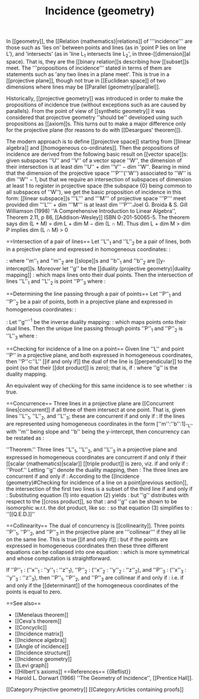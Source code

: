 ﻿---
lastrevid: 640984884
pageid: 387224
canonicalurl: http://en.wikipedia.org/wiki/Incidence_(geometry)
title: Incidence (geometry)
editurl: http://en.wikipedia.org/w/index.php?title=Incidence_(geometry)&action=edit
length: 7419
contentmodel: wikitext
pagelanguage: en
touched: 2015-01-04T20:08:11Z
ns: 0
fullurl: http://en.wikipedia.org/wiki/Incidence_(geometry)
---

In [[geometry]], the [[Relation (mathematics)|relations]] of '''incidence''' are those such as 'lies on' between points and lines (as in 'point P lies on line L'), and  'intersects' (as in 'line L<sub>1</sub> intersects line L<sub>2</sub>', in three-[[dimension]]al space). That is, they are the [[binary relation]]s describing how [[subset]]s meet. The '''propositions of incidence''' stated in terms of them are statements such as 'any two lines in a plane meet'. This is true in a [[projective plane]], though not true in [[Euclidean space]] of two dimensions where lines may be [[Parallel (geometry)|parallel]]. 

Historically, [[projective geometry]] was introduced in order to make the propositions of incidence true (without exceptions such as are caused by parallels). From the point of view of [[synthetic geometry]] it was considered that projective geometry ''should be'' developed using such propositions as [[axiom]]s.  This turns out to make a major difference only for the projective plane (for reasons to do with [[Desargues' theorem]]). 

The modern approach is to define [[projective space]] starting from [[linear algebra]] and [[homogeneous co-ordinates]]. Then the propositions of incidence are derived from the following basic result on [[vector space]]s: given subspaces ''U'' and ''V'' of a vector space ''W'', the dimension of their intersection is at least dim ''U'' + dim ''V'' &minus; dim ''W''. Bearing in mind that the dimension of the projective space '''P'''(''W'') associated to ''W'' is dim ''W'' &minus; 1, but that we require an intersection of subspaces of dimension at least 1 to register in projective space (the subspace {0} being common to all subspaces of ''W''), we get the basic proposition of incidence in this form: [[linear subspace]]s '''L''' and '''M''' of projective space '''P''' meet provided dim '''L''' + dim '''M''' is at least dim '''P'''.<ref>Joel G. Broida & S. Gill Williamson (1998) ''A Comprehensive Introduction to Linear Algebra'', Theorem 2.11, p 86, [[Addison-Wesley]] ISBN 0-201-50065-5. The theorem says dim (L + M) = dim L + dim M &minus; dim (L ∩ M). Thus dim L + dim M > dim P implies dim (L ∩ M) > 0</ref>

==Intersection of a pair of lines==
Let ''L''<sub>1</sub> and ''L''<sub>2</sub> be a pair of lines, both in a projective plane and expressed in homogeneous coordinates:
:<math> L_1 : [m_1 : b_1 : 1]_L </math>

:<math> L_2 : [m_2 : b_2 : 1]_L </math>
where ''m''<sub>1</sub> and ''m''<sub>2</sub> are [[slope]]s and ''b''<sub>1</sub> and ''b''<sub>2</sub> are [[y-intercept]]s.  Moreover let ''g'' be the [[duality (projective geometry)|duality mapping]]
:<math> g : [x : y : z] \mapsto [x : -z : y] </math>
which maps lines onto their dual points.  Then the intersection of lines ''L''<sub>1</sub> and ''L''<sub>2</sub> is point ''P''<sub>3</sub> where
:<math> P_3 = g(L_1 \times L_2). </math>

==Determining the line passing through a pair of points==
Let ''P''<sub>1</sub> and ''P''<sub>2</sub> be a pair of points, both in a projective plane and expressed in homogeneous coordinates:
:<math> P_1 : [x_1 : y_1 : z_1], </math>

:<math> P_2 : [x_2 : y_2 : z_2]. </math>
Let ''g''<sup>&minus;1</sup> be the inverse duality mapping:
:<math> g^{-1} : [x : y : z] \mapsto [x : z : -y] </math>
which maps points onto their dual lines.  Then the unique line passing through points ''P''<sub>1</sub> and ''P''<sub>2</sub> is ''L''<sub>3</sub> where
:<math> L_3 = g^{-1}(P_1 \times P_2). </math>

==Checking for incidence of a line on a point==
Given line ''L'' and point ''P'' in a projective plane, and both expressed in homogeneous coordinates, then ''P''⊂''L'' [[if and only if]] the dual of the line is [[perpendicular]] to the point (so that their [[dot product]] is zero); that is, if
:<math> gL \cdot P = 0 </math>
where ''g'' is the duality mapping.

An equivalent way of checking for this same incidence is to see whether
:<math> L \cdot g^{-1} P = 0 </math>
is true.

==Concurrence==
Three lines in a projective plane are [[Concurrent lines|concurrent]] if all three of them intersect at one point.  That is, given lines ''L''<sub>1</sub>, ''L''<sub>2</sub>, and ''L''<sub>3</sub>; these are concurrent if and only if
:<math> L_1 \cap L_2 = L_2 \cap L_3 = L_3 \cap L_1. </math>
If the lines are represented using homogeneous coordinates in the form [''m'':''b'':1]<sub>''L''</sub> with ''m'' being slope and ''b'' being the y-intercept, then concurrency can be restated as
:<math> L_1 \times L_2 \equiv L_2 \times L_3 \equiv L_3 \times L_1. </math>

''Theorem.'' Three lines ''L''<sub>1</sub>, ''L''<sub>2</sub>, and ''L''<sub>3</sub> in a projective plane and expressed in homogeneous coordinates are concurrent if and only if their [[scalar (mathematics)|scalar]] [[triple product]] is zero, viz. if and only if
:<math> \langle L_1,L_2,L_3\rangle = L_1 \cdot L_2 \times L_3 = 0. </math>
''Proof.'' Letting ''g'' denote the duality mapping, then
:<math> L_1 \cap L_2 = gL_1 \times gL_2. \qquad \qquad (1)</math>
The three lines are concurrent if and only if
:<math> (L_1 \cap L_2) \subset L_3. </math>
According to the [[Incidence (geometry)#Checking for incidence of a line on a point|previous section]], the intersection of the first two lines is a subset of the third line if and only if
:<math> gL_3 \cdot (L_1 \cap L_2) = 0 \qquad \qquad (2)</math>
Substituting equation (1) into equation (2) yields
:<math> (gL_1 \times gL_2) \cdot gL_3 = 0 \qquad \qquad (3)</math>
but ''g'' distributes with respect to the [[cross product]], so that
:<math> g(L_1 \times L_2) \cdot gL_3 = 0, </math> 
and ''g'' can be shown to be isomorphic w.r.t. the dot product, like so:
:<math> A \cdot B = gA \cdot gB </math>
so that equation (3) simplifies to
:<math> (L_1 \times L_2) \cdot L_3 = \langle L_1,L_2,L_3 \rangle = 0. </math>
''[[Q.E.D.]]''

==Collinearity==<!-- This section is linked from [[Bézier curve]] -->
The dual of concurrency is [[collinearity]].  Three points ''P''<sub>1</sub>, ''P''<sub>2</sub>, and ''P''<sub>3</sub> in the projective plane are '''collinear''' if they all lie on the same line.  This is true [[if and only if]]
:<math> P_1.P_2 \equiv P_2.P_3 \equiv P_3.P_1, </math>
but if the points are expressed in homogeneous coordinates then these three different equations can be collapsed into one equation:
:<math> <P_1,P_2,P_3> = P_1 \cdot P_2 \times P_3 = 0 </math>
which is more symmetrical and whose computation is straightforward.

If ''P''<sub>1</sub> : (''x''<sub>1</sub> : ''y''<sub>1</sub> : ''z''<sub>1</sub>), ''P''<sub>2</sub> : (''x''<sub>2</sub> : ''y''<sub>2</sub> : ''z''<sub>2</sub>), and ''P''<sub>3</sub> : (''x''<sub>3</sub> : ''y''<sub>3</sub> : ''z''<sub>3</sub>), then ''P''<sub>1</sub>, ''P''<sub>2</sub>, and ''P''<sub>3</sub> are collinear if and only if
:<math> \left| \begin{matrix} x_1 & y_1 & z_1 \\ x_2 & y_2 & z_2 \\ x_3 & y_3 & z_3 \end{matrix} \right| = 0,</math>
i.e. if and only if the [[determinant]] of the homogeneous coordinates of the points is equal to zero.

==See also==
* [[Menelaus theorem]]
* [[Ceva's theorem]]
* [[Concyclic]]
* [[Incidence matrix]]
* [[Incidence algebra]]
* [[Angle of incidence]]
* [[Incidence structure]]
* [[Incidence geometry]] 
* [[Levi graph]]
* [[Hilbert's axioms]]
==References==
{{Reflist}}
* Harold L. Dorwart (1966) ''The Geometry of Incidence'', [[Prentice Hall]].

[[Category:Projective geometry]]
[[Category:Articles containing proofs]]